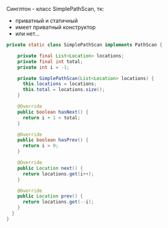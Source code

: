 Синглтон - класс SimplePathScan, тк:
- приватный и статичный
- имеет приватный конструктор
- или нет...



```java
private static class SimplePathScan implements PathScan {

    private final List<Location> locations;
    private final int total;
    private int i = -1;

    private SimplePathScan(List<Location> locations) {
      this.locations = locations;
      this.total = locations.size();
    }

    @Override
    public boolean hasNext() {
      return i + 1 < total;
    }

    @Override
    public boolean hasPrev() {
      return i > 0;
    }

    @Override
    public Location next() {
      return locations.get(i++);
    }

    @Override
    public Location prev() {
      return locations.get(--i);
    }
  }
}

```